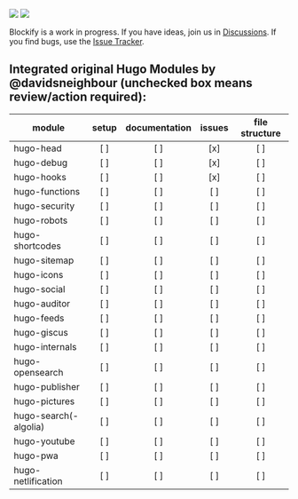 ![](https://img.shields.io/codacy/grade/ba388dd2c5de4f698bc0e4fd903b8a56?color=%23ff5500&logo=codacy&logoColor=%23ff5500&style=for-the-badge) [![](https://img.shields.io/github/issues/davidsneighbour/hugo-blockify?color=%23559900&logo=github&style=for-the-badge)](https://github.com/davidsneighbour/hugo-blockify/issues)

Blockify is a work in progress. If you have ideas, join us in [Discussions](https://github.com/davidsneighbour/hugo-blockify). If you find bugs, use the [Issue Tracker](https://github.com/davidsneighbour/hugo-blockify/issues).

## Integrated original Hugo Modules by @davidsneighbour (unchecked box means review/action required):

| module                | setup | documentation | issues | file structure |
| --------------------- | :---: | :-----------: | :----: | :------------: |
| hugo-head             |  [ ]  |      [ ]      |  [x]   |      [ ]       |
| hugo-debug            |  [ ]  |      [ ]      |  [x]   |      [ ]       |
| hugo-hooks            |  [ ]  |      [ ]      |  [x]   |      [ ]       |
| hugo-functions        |  [ ]  |      [ ]      |  [ ]   |      [ ]       |
| hugo-security         |  [ ]  |      [ ]      |  [ ]   |      [ ]       |
| hugo-robots           |  [ ]  |      [ ]      |  [ ]   |      [ ]       |
| hugo-shortcodes       |  [ ]  |      [ ]      |  [ ]   |      [ ]       |
| hugo-sitemap          |  [ ]  |      [ ]      |  [ ]   |      [ ]       |
| hugo-icons            |  [ ]  |      [ ]      |  [ ]   |      [ ]       |
| hugo-social           |  [ ]  |      [ ]      |  [ ]   |      [ ]       |
| hugo-auditor          |  [ ]  |      [ ]      |  [ ]   |      [ ]       |
| hugo-feeds            |  [ ]  |      [ ]      |  [ ]   |      [ ]       |
| hugo-giscus           |  [ ]  |      [ ]      |  [ ]   |      [ ]       |
| hugo-internals        |  [ ]  |      [ ]      |  [ ]   |      [ ]       |
| hugo-opensearch       |  [ ]  |      [ ]      |  [ ]   |      [ ]       |
| hugo-publisher        |  [ ]  |      [ ]      |  [ ]   |      [ ]       |
| hugo-pictures         |  [ ]  |      [ ]      |  [ ]   |      [ ]       |
| hugo-search(-algolia) |  [ ]  |      [ ]      |  [ ]   |      [ ]       |
| hugo-youtube          |  [ ]  |      [ ]      |  [ ]   |      [ ]       |
| hugo-pwa              |  [ ]  |      [ ]      |  [ ]   |      [ ]       |
| hugo-netlification    |  [ ]  |      [ ]      |  [ ]   |      [ ]       |
